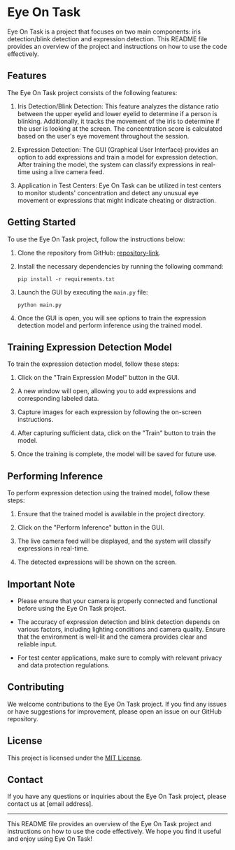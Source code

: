 # Eye On Task

Eye On Task is a project that focuses on two main components: iris detection/blink detection and expression detection. This README file provides an overview of the project and instructions on how to use the code effectively.

## Features

The Eye On Task project consists of the following features:

1. Iris Detection/Blink Detection: This feature analyzes the distance ratio between the upper eyelid and lower eyelid to determine if a person is blinking. Additionally, it tracks the movement of the iris to determine if the user is looking at the screen. The concentration score is calculated based on the user's eye movement throughout the session.

2. Expression Detection: The GUI (Graphical User Interface) provides an option to add expressions and train a model for expression detection. After training the model, the system can classify expressions in real-time using a live camera feed.

3. Application in Test Centers: Eye On Task can be utilized in test centers to monitor students' concentration and detect any unusual eye movement or expressions that might indicate cheating or distraction.

## Getting Started

To use the Eye On Task project, follow the instructions below:

1. Clone the repository from GitHub: [repository-link](https://github.com/adithya-s-k/EyeOnTask).

2. Install the necessary dependencies by running the following command:
   ```
   pip install -r requirements.txt
   ```

3. Launch the GUI by executing the `main.py` file:
   ```
   python main.py
   ```

4. Once the GUI is open, you will see options to train the expression detection model and perform inference using the trained model.

## Training Expression Detection Model

To train the expression detection model, follow these steps:

1. Click on the "Train Expression Model" button in the GUI.

2. A new window will open, allowing you to add expressions and corresponding labeled data.

3. Capture images for each expression by following the on-screen instructions.

4. After capturing sufficient data, click on the "Train" button to train the model.

5. Once the training is complete, the model will be saved for future use.

## Performing Inference

To perform expression detection using the trained model, follow these steps:

1. Ensure that the trained model is available in the project directory.

2. Click on the "Perform Inference" button in the GUI.

3. The live camera feed will be displayed, and the system will classify expressions in real-time.

4. The detected expressions will be shown on the screen.

## Important Note

- Please ensure that your camera is properly connected and functional before using the Eye On Task project.

- The accuracy of expression detection and blink detection depends on various factors, including lighting conditions and camera quality. Ensure that the environment is well-lit and the camera provides clear and reliable input.

- For test center applications, make sure to comply with relevant privacy and data protection regulations.

## Contributing

We welcome contributions to the Eye On Task project. If you find any issues or have suggestions for improvement, please open an issue on our GitHub repository.

## License

This project is licensed under the [MIT License](LICENSE).

## Contact

If you have any questions or inquiries about the Eye On Task project, please contact us at [email address].

---

This README file provides an overview of the Eye On Task project and instructions on how to use the code effectively. We hope you find it useful and enjoy using Eye On Task!